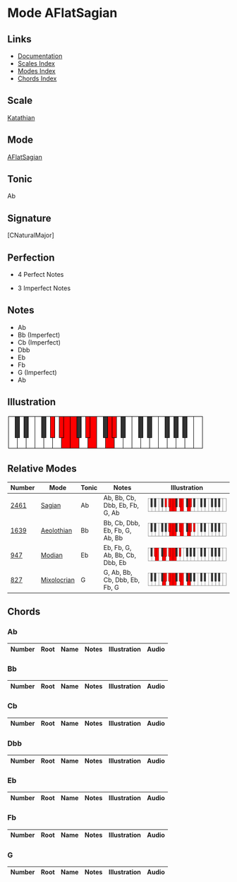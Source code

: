 # Mode AFlatSagian

## Links

- [Documentation](index.md)
- [Scales Index](Scales.md)
- [Modes Index](Modes.md)
- [Chords Index](Chords.md)

## Scale

[Katathian](ScaleKatathian.md)

## Mode

[AFlatSagian](ModeAFlatSagian.md)

## Tonic

Ab

## Signature

[CNaturalMajor]

## Perfection

 - 4 Perfect Notes

 - 3 Imperfect Notes

## Notes

- Ab
- Bb (Imperfect)
- Cb (Imperfect)
- Dbb
- Eb
- Fb
- G (Imperfect)
- Ab

## Illustration

![AFlatSagian](ModeAFlatSagian.png)

## Relative Modes

| Number | Mode | Tonic | Notes | Illustration |
|--------|------|-------|-------|--------------|
| [2461](https://ianring.com/musictheory/scales/2461) | [Sagian](ModeSagian.md) | Ab | Ab, Bb, Cb, Dbb, Eb, Fb, G, Ab | ![AFlatSagian](ModeAFlatSagian.png) |
| [1639](https://ianring.com/musictheory/scales/1639) | [Aeolothian](ModeAeolothian.md) | Bb | Bb, Cb, Dbb, Eb, Fb, G, Ab, Bb | ![BFlatAeolothian](ModeBFlatAeolothian.png) |
| [947](https://ianring.com/musictheory/scales/947) | [Modian](ModeModian.md) | Eb | Eb, Fb, G, Ab, Bb, Cb, Dbb, Eb | ![EFlatModian](ModeEFlatModian.png) |
| [827](https://ianring.com/musictheory/scales/827) | [Mixolocrian](ModeMixolocrian.md) | G | G, Ab, Bb, Cb, Dbb, Eb, Fb, G | ![GNaturalMixolocrian](ModeGNaturalMixolocrian.png) |

## Chords

### Ab

| Number | Root | Name | Notes | Illustration | Audio |
|--------|------|------|-------|--------------|-------|

### Bb

| Number | Root | Name | Notes | Illustration | Audio |
|--------|------|------|-------|--------------|-------|

### Cb

| Number | Root | Name | Notes | Illustration | Audio |
|--------|------|------|-------|--------------|-------|

### Dbb

| Number | Root | Name | Notes | Illustration | Audio |
|--------|------|------|-------|--------------|-------|

### Eb

| Number | Root | Name | Notes | Illustration | Audio |
|--------|------|------|-------|--------------|-------|

### Fb

| Number | Root | Name | Notes | Illustration | Audio |
|--------|------|------|-------|--------------|-------|

### G

| Number | Root | Name | Notes | Illustration | Audio |
|--------|------|------|-------|--------------|-------|

